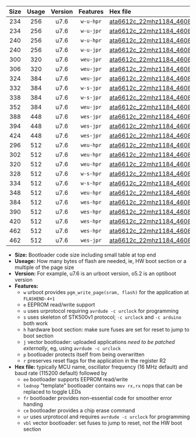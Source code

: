 |Size|Usage|Version|Features|Hex file|
|:-:|:-:|:-:|:-:|:--|
|234|256|u7.6|`w-u-hpr`|[ata6612c_22mhz1184_460800bps_ur.hex](https://raw.githubusercontent.com/stefanrueger/urboot/main/ata6612c_22mhz1184_460800bps_ur.hex)|
|234|256|u7.6|`w-u-jpr`|[ata6612c_22mhz1184_460800bps_ur_vbl.hex](https://raw.githubusercontent.com/stefanrueger/urboot/main/ata6612c_22mhz1184_460800bps_ur_vbl.hex)|
|240|256|u7.6|`w-u-hpr`|[ata6612c_22mhz1184_460800bps_lednop_ur.hex](https://raw.githubusercontent.com/stefanrueger/urboot/main/ata6612c_22mhz1184_460800bps_lednop_ur.hex)|
|240|256|u7.6|`w-u-jpr`|[ata6612c_22mhz1184_460800bps_lednop_ur_vbl.hex](https://raw.githubusercontent.com/stefanrueger/urboot/main/ata6612c_22mhz1184_460800bps_lednop_ur_vbl.hex)|
|300|320|u7.6|`weu-jpr`|[ata6612c_22mhz1184_460800bps_ee_ur_vbl.hex](https://raw.githubusercontent.com/stefanrueger/urboot/main/ata6612c_22mhz1184_460800bps_ee_ur_vbl.hex)|
|306|320|u7.6|`weu-jpr`|[ata6612c_22mhz1184_460800bps_ee_lednop_ur_vbl.hex](https://raw.githubusercontent.com/stefanrueger/urboot/main/ata6612c_22mhz1184_460800bps_ee_lednop_ur_vbl.hex)|
|324|384|u7.6|`weu-jpr`|[ata6612c_22mhz1184_460800bps_ee_lednop_fr_ur_vbl.hex](https://raw.githubusercontent.com/stefanrueger/urboot/main/ata6612c_22mhz1184_460800bps_ee_lednop_fr_ur_vbl.hex)|
|332|384|u7.6|`w-s-jpr`|[ata6612c_22mhz1184_460800bps_vbl.hex](https://raw.githubusercontent.com/stefanrueger/urboot/main/ata6612c_22mhz1184_460800bps_vbl.hex)|
|338|384|u7.6|`w-s-jpr`|[ata6612c_22mhz1184_460800bps_lednop_vbl.hex](https://raw.githubusercontent.com/stefanrueger/urboot/main/ata6612c_22mhz1184_460800bps_lednop_vbl.hex)|
|352|384|u7.6|`weu-jpr`|[ata6612c_22mhz1184_460800bps_ee_lednop_fr_ce_ur_vbl.hex](https://raw.githubusercontent.com/stefanrueger/urboot/main/ata6612c_22mhz1184_460800bps_ee_lednop_fr_ce_ur_vbl.hex)|
|388|448|u7.6|`wes-jpr`|[ata6612c_22mhz1184_460800bps_ee_vbl.hex](https://raw.githubusercontent.com/stefanrueger/urboot/main/ata6612c_22mhz1184_460800bps_ee_vbl.hex)|
|394|448|u7.6|`wes-jpr`|[ata6612c_22mhz1184_460800bps_ee_lednop_vbl.hex](https://raw.githubusercontent.com/stefanrueger/urboot/main/ata6612c_22mhz1184_460800bps_ee_lednop_vbl.hex)|
|424|448|u7.6|`wes-jpr`|[ata6612c_22mhz1184_460800bps_ee_lednop_fr_vbl.hex](https://raw.githubusercontent.com/stefanrueger/urboot/main/ata6612c_22mhz1184_460800bps_ee_lednop_fr_vbl.hex)|
|296|512|u7.6|`weu-hpr`|[ata6612c_22mhz1184_460800bps_ee_ur.hex](https://raw.githubusercontent.com/stefanrueger/urboot/main/ata6612c_22mhz1184_460800bps_ee_ur.hex)|
|302|512|u7.6|`weu-hpr`|[ata6612c_22mhz1184_460800bps_ee_lednop_ur.hex](https://raw.githubusercontent.com/stefanrueger/urboot/main/ata6612c_22mhz1184_460800bps_ee_lednop_ur.hex)|
|320|512|u7.6|`weu-hpr`|[ata6612c_22mhz1184_460800bps_ee_lednop_fr_ur.hex](https://raw.githubusercontent.com/stefanrueger/urboot/main/ata6612c_22mhz1184_460800bps_ee_lednop_fr_ur.hex)|
|328|512|u7.6|`w-s-hpr`|[ata6612c_22mhz1184_460800bps.hex](https://raw.githubusercontent.com/stefanrueger/urboot/main/ata6612c_22mhz1184_460800bps.hex)|
|334|512|u7.6|`w-s-hpr`|[ata6612c_22mhz1184_460800bps_lednop.hex](https://raw.githubusercontent.com/stefanrueger/urboot/main/ata6612c_22mhz1184_460800bps_lednop.hex)|
|348|512|u7.6|`weu-hpr`|[ata6612c_22mhz1184_460800bps_ee_lednop_fr_ce_ur.hex](https://raw.githubusercontent.com/stefanrueger/urboot/main/ata6612c_22mhz1184_460800bps_ee_lednop_fr_ce_ur.hex)|
|384|512|u7.6|`wes-hpr`|[ata6612c_22mhz1184_460800bps_ee.hex](https://raw.githubusercontent.com/stefanrueger/urboot/main/ata6612c_22mhz1184_460800bps_ee.hex)|
|390|512|u7.6|`wes-hpr`|[ata6612c_22mhz1184_460800bps_ee_lednop.hex](https://raw.githubusercontent.com/stefanrueger/urboot/main/ata6612c_22mhz1184_460800bps_ee_lednop.hex)|
|420|512|u7.6|`wes-hpr`|[ata6612c_22mhz1184_460800bps_ee_lednop_fr.hex](https://raw.githubusercontent.com/stefanrueger/urboot/main/ata6612c_22mhz1184_460800bps_ee_lednop_fr.hex)|
|462|512|u7.6|`wes-hpr`|[ata6612c_22mhz1184_460800bps_ee_lednop_fr_ce.hex](https://raw.githubusercontent.com/stefanrueger/urboot/main/ata6612c_22mhz1184_460800bps_ee_lednop_fr_ce.hex)|
|462|512|u7.6|`wes-jpr`|[ata6612c_22mhz1184_460800bps_ee_lednop_fr_ce_vbl.hex](https://raw.githubusercontent.com/stefanrueger/urboot/main/ata6612c_22mhz1184_460800bps_ee_lednop_fr_ce_vbl.hex)|

- **Size:** Bootloader code size including small table at top end
- **Useage:** How many bytes of flash are needed, ie, HW boot section or a multiple of the page size
- **Version:** For example, u7.6 is an urboot version, o5.2 is an optiboot version
- **Features:**
  + `w` urboot provides `pgm_write_page(sram, flash)` for the application at `FLASHEND-4+1`
  + `e` EEPROM read/write support
  + `u` uses urprotocol requiring `avrdude -c urclock` for programming
  + `s` uses skeleton of STK500v1 protocol; `-c urclock` and `-c arduino` both work
  + `h` hardware boot section: make sure fuses are set for reset to jump to boot section
  + `j` vector bootloader: uploaded applications *need to be patched externally*, eg, using `avrdude -c urclock`
  + `p` bootloader protects itself from being overwritten
  + `r` preserves reset flags for the application in the register R2
- **Hex file:** typically MCU name, oscillator frequency (16 MHz default) and baud rate (115200 default) followed by
  + `ee` bootloader supports EEPROM read/write
  + `lednop` "template" bootloader contains `mov rx,rx` nops that can be replaced to toggle LEDs
  + `fr` bootloader provides non-essential code for smoother error handing
  + `ce` bootloader provides a chip erase command
  + `ur` uses urprotocol and requires `avrdude -c urclock` for programming
  + `vbl` vector bootloader: set fuses to jump to reset, not the HW boot section
